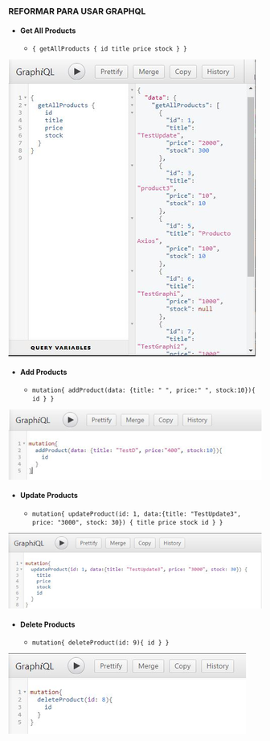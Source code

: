 ### REFORMAR PARA USAR GRAPHQL
- #### Get All Products
  - `{
        getAllProducts {
            id
            title
            price
             stock
        }
    }`

![alt text](https://github.com/Martin-J-Larre/desafio-reformar-para-usar-graphql/blob/main/assets/gr-1.JPG?raw=true)

- #### Add Products
  - `mutation{
	    addProduct(data: {title: " ", price:" ", stock:10}){
            id
            }
        }`

![alt text](https://github.com/Martin-J-Larre/desafio-reformar-para-usar-graphql/blob/main/assets/gr-2.JPG?raw=true)

- #### Update Products
  - `mutation{
        updateProduct(id: 1, data:{title: "TestUpdate3", price: "3000", stock: 30}) {
            title
            price
            stock
            id
        }
    }`
    
![alt text](https://github.com/Martin-J-Larre/desafio-reformar-para-usar-graphql/blob/main/assets/gr-3.JPG?raw=true)

- #### Delete Products
  - `mutation{
	    deleteProduct(id: 9){
        id
        }
    }`
    
![alt text](https://github.com/Martin-J-Larre/desafio-reformar-para-usar-graphql/blob/main/assets/gr-4.JPG?raw=true)
